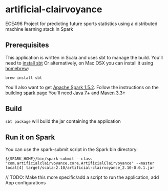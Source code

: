 # artificial-clairvoyance
ECE496 Project for predicting future sports statistics using a distributed machine learning stack in Spark

## Prerequisites
This application is written in Scala and uses sbt to manage the build. You'll need to [install sbt](http://www.scala-sbt.org/)
Or alternatively, on Mac OSX you can install it using [homebrew](http://brew.sh/):
```
brew install sbt
```

You'll also want to get [Apache Spark 1.5.2](http://spark.apache.org/docs/1.5.2/index.html).
Follow the instructions on the [building spark page](http://spark.apache.org/docs/1.5.2/building-spark.html)
You'll need [Java 7+](http://www.java.com/) and [Maven 3.3+](https://maven.apache.org/)

## Build
`sbt package` will build the jar containing the application

## Run it on Spark
You can use the spark-submit script in the Spark bin directory:
```
${SPARK_HOME}/bin/spark-submit --class "com.artificialclairvoyance.core.ArtificialClairvoyance" --master local[4] target/scala-2.10/artificial-clairvoyance_2.10-0.0.1.jar
```
// TODO: Make this more specific/add a script to run the application, add App configurations

